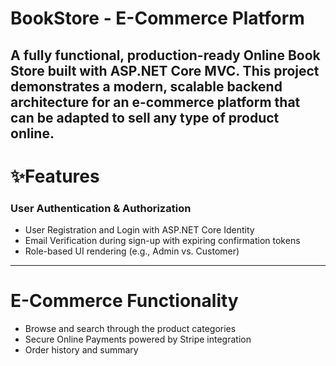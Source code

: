 # BookStore - E-Commerce Platform
A fully functional, production-ready Online Book Store built with ASP.NET Core MVC. This project demonstrates a modern, scalable backend architecture for an e-commerce platform that can be adapted to sell any type of product online.
---

# ✨Features
### User Authentication & Authorization
- User Registration and Login with ASP.NET Core Identity
- Email Verification during sign-up with expiring confirmation tokens
- Role-based UI rendering (e.g., Admin vs. Customer)
---

# E-Commerce Functionality
- Browse and search through the product categories
- Secure Online Payments powered by Stripe integration
- Order history and summary
